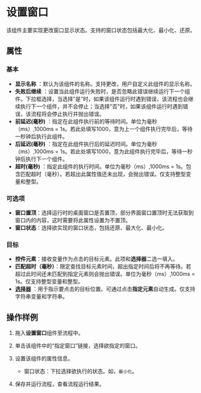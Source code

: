 # 设置窗口

该组件主要实现更改窗口显示状态。支持的窗口状态包括最大化、最小化、还原。

## 属性

### 基本

- **显示名称** ：默认为该组件的名称。支持更改，用户自定义此组件的显示名称。
- **失败后继续** ：设置当此组件运行失败时，是否忽略此错误继续运行下一个组件。下拉框选择，当选择"是"时，如果该组件运行时遇到错误，该流程也会继续执行下一个组件，并不会停止；当选择"否"时，如果该组件运行时遇到错误，该流程将会停止执行并抛出错误。
- **前延迟(毫秒)** ：指定在此组件执行前的等待时间。单位为毫秒（ms）,1000ms = 1s。若此处填写1000，意为上一个组件执行完毕后，等待一秒钟后执行此组件。
- **后延迟(毫秒)** ：指定在此组件执行后的延迟时间。单位为毫秒（ms）,1000ms = 1s。若此处填写1000，意为此组件执行完毕后，等待一秒钟后执行下一个组件。
- **超时(毫秒)** ：指定此组件的执行时间。单位为毫秒（ms）,1000ms = 1s。包含匹配超时（毫秒）。若超出此属性值还未出现，会抛出错误。仅支持整型变量和整型。

### 可选项

- **窗口置顶**：选择运行时的桌面窗口是否置顶，部分界面窗口置顶时无法获取到窗口内的内容，这时需要将此属性设置为不置顶。
- **窗口状态**：选择欲实现的窗口状态，包括还原、最大化、最小化。

### 目标

- **控件元素**：接收变量作为点击的目标元素。此项和**选择器**二选一填入。
- **匹配超时（毫秒）**：限定查找目标元素时间，超出指定时间后将不再等待。若超过此时间还未匹配到指定元素则会抛出错误。单位为毫秒（ms）,1000ms = 1s。仅支持整型变量和整型。
- **[选择器](../../Appendix/Selector.md?_v=v2020.4)** ：用于指示要点击的目标位置。可通过点击**指定元素**自动生成。仅支持字符串变量和字符串。

## 操作样例

1. 拖入**设置窗口**组件至流程中。
2. 单击该组件中的“指定窗口”链接，选择欲指定的窗口。
3. 设置该组件的属性信息。

    - 窗口状态：下拉选择欲执行的状态。如，`最小化`。

4. 保存并运行流程，查看流程运行结果。
